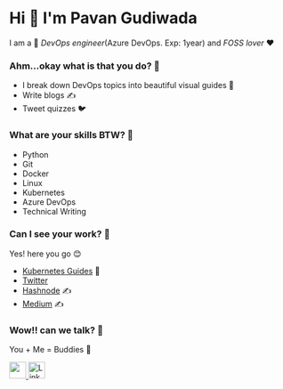 # Hi 👋 I'm Pavan Gudiwada 

I am a 🔭 *DevOps engineer*(Azure DevOps. Exp: 1year) and *FOSS lover* :hearts:

### Ahm...okay what is that you do? :thinking: 
- I break down DevOps topics into beautiful visual guides :crystal_ball:
- Write blogs :writing_hand:
- Tweet quizzes :bird:

### What are your skills BTW? :monocle_face: 
- Python
- Git
- Docker
- Linux
- Kubernetes
- Azure DevOps
- Technical Writing


### Can I see your work? :pleading_face:
Yes! here you go :blush:
- [Kubernetes Guides](https://github.com/pavangudiwada/kubernetesguides) :crystal_ball:
- [Twitter](https://twitter.com/pavangudiwada_)
- [Hashnode](https://pavangudiwada.hashnode.dev) :writing_hand:
- [Medium](https://pavangudiwada.medium.com) :writing_hand:


### Wow!! can we talk? :exploding_head:
You + Me = Buddies :handshake:

 <a href="https://twitter.com/pavangudiwada_"><img src="https://img.shields.io/twitter/follow/pavangudiwada_?color=blue&label=%40pavangudiwada_&logo=twitter&style=for-the-badge" height="30"> </a>
   <a href="https://www.linkedin.com/in/pavangudiwada"><img alt="LinkedIn" title="LinkedIn" src="https://img.shields.io/badge/-LinkedIn-blue?style=for-the-badge&logo=Linkedin&logoColor=white" height="30"/></a>

  
  
<!--
**pavangudiwada/pavangudiwada** is a ✨ _special_ ✨ repository because its `README.md` (this file) appears on your GitHub profile.

Here are some ideas to get you started:

- 🔭 I’m currently working on ...
- 🌱 I’m currently learning ...
- 👯 I’m looking to collaborate on ...
- 🤔 I’m looking for help with ...
- 💬 Ask me about ...
- 📫 How to reach me: ...
- 😄 Pronouns: ...
- ⚡ Fun fact: ...

<img src="https://img.shields.io/badge/Python-3776AB?style=for-the-badge&logo=python&logoColor=white" height="25">


  <a href="https://www.linkedin.com/in/pavangudiwada"><img alt="LinkedIn" title="LinkedIn" src="https://img.shields.io/badge/-LinkedIn-blue?style=for-the-badge&logo=Linkedin&logoColor=white"/></a>
  <a href="https://twitter.com/pavangudiwada_"><img alt="Twitter" title="Twitter" src="https://img.shields.io/badge/-Twitter-1DA1F2?style=for-the-badge&logo=twitter&logoColor=white"/></a>
-->
